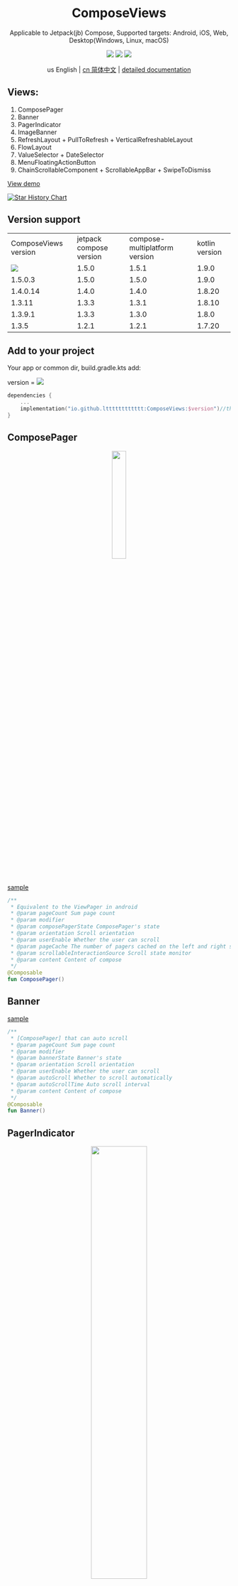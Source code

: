 <h1 align="center">ComposeViews</h1>

<p align="center">Applicable to Jetpack(jb) Compose, Supported targets: Android, iOS, Web, Desktop(Windows, Linux, macOS)</p>

<p align="center">
<img src="https://img.shields.io/badge/Kotlin-Multiplatform-%237f52ff?logo=kotlin">
<img src="https://img.shields.io/badge/license-Apache%202-blue.svg?maxAge=2592000">
<img src="https://img.shields.io/maven-central/v/io.github.ltttttttttttt/ComposeViews"/>
</p>

<div align="center">us English | <a href="https://github.com/ltttttttttttt/ComposeViews/blob/main/README_CN.md">cn 简体中文</a> | <a href="https://sakurajimamaii.github.io/ComposeViewsDocs/">detailed documentation</a></div>

## Views:

1. ComposePager
2. Banner
3. PagerIndicator
4. ImageBanner
5. RefreshLayout + PullToRefresh + VerticalRefreshableLayout
6. FlowLayout
7. ValueSelector + DateSelector
8. MenuFloatingActionButton
9. ChainScrollableComponent + ScrollableAppBar + SwipeToDismiss

<a href="https://github.com/ltttttttttttt/ComposeViews/blob/main/md_resource/compose_views_demo.apk">
View demo</a>

[![Star History Chart](https://api.star-history.com/svg?repos=ltttttttttttt/ComposeViews&type=Date)](https://star-history.com/#ltttttttttttt/ComposeViews&Date)

## Version support

<table broder="1">
<tr><td>ComposeViews version</td><td>jetpack compose version</td><td>compose-multiplatform version</td><td>kotlin version</td></tr>
<tr><td><img src="https://img.shields.io/maven-central/v/io.github.ltttttttttttt/ComposeViews"/></td><td>1.5.0</td><td>1.5.1</td><td>1.9.0</td></tr>
<tr><td>1.5.0.3</td><td>1.5.0</td><td>1.5.0</td><td>1.9.0</td></tr>
<tr><td>1.4.0.14</td><td>1.4.0</td><td>1.4.0</td><td>1.8.20</td></tr>
<tr><td>1.3.11</td><td>1.3.3</td><td>1.3.1</td><td>1.8.10</td></tr>
<tr><td>1.3.9.1</td><td>1.3.3</td><td>1.3.0</td><td>1.8.0</td></tr>
<tr><td>1.3.5</td><td>1.2.1</td><td>1.2.1</td><td>1.7.20</td></tr>
</table>

## Add to your project

Your app or common dir, build.gradle.kts add:

version
= [![](https://img.shields.io/maven-central/v/io.github.ltttttttttttt/ComposeViews)](https://repo1.maven.org/maven2/io/github/ltttttttttttt/ComposeViews/)

```kotlin
dependencies {
    ...
    implementation("io.github.ltttttttttttt:ComposeViews:$version")//this, such as 1.3.8
}
```

## ComposePager

<div align=center><img src="md_resource/compose_pager.gif" width=25%></div>

<a href="https://github.com/ltttttttttttt/ComposeViews/blob/main/common_app/src/commonMain/kotlin/com/lt/common_app/ComposePagerActivity.kt">
sample</a>

```kotlin
/**
 * Equivalent to the ViewPager in android
 * @param pageCount Sum page count
 * @param modifier
 * @param composePagerState ComposePager's state
 * @param orientation Scroll orientation
 * @param userEnable Whether the user can scroll
 * @param pageCache The number of pagers cached on the left and right sides
 * @param scrollableInteractionSource Scroll state monitor
 * @param content Content of compose
 */
@Composable
fun ComposePager()
```

## Banner

<a href="https://github.com/ltttttttttttt/ComposeViews/blob/main/common_app/src/commonMain/kotlin/com/lt/common_app/BannerActivity.kt">
sample</a>

```kotlin
/**
 * [ComposePager] that can auto scroll
 * @param pageCount Sum page count
 * @param modifier
 * @param bannerState Banner's state
 * @param orientation Scroll orientation
 * @param userEnable Whether the user can scroll
 * @param autoScroll Whether to scroll automatically
 * @param autoScrollTime Auto scroll interval
 * @param content Content of compose
 */
@Composable
fun Banner()
```

## PagerIndicator

<div align=center><img src="md_resource/image_banner.gif" width=50%></div>

<div align=center><img src="md_resource/text_pager_indicator.gif" width=50%></div>

<a href="https://github.com/ltttttttttttt/ComposeViews/blob/main/common_app/src/commonMain/kotlin/com/lt/common_app/PagerIndicatorActivity.kt">
sample</a>

<a href="https://github.com/ltttttttttttt/ComposeViews/blob/main/common_app/src/commonMain/kotlin/com/lt/common_app/TextPagerIndicatorActivity.kt">
sample</a>

```kotlin
/**
 * Indicator for pager
 * @param size Number of indicator
 * @param offsetPercentWithSelectFlow The offset percentage of the selected indicator
 * @param selectIndexFlow The index of selected indicator
 * @param indicatorItem The indicator
 * @param selectIndicatorItem The selected indicator
 * @param modifier
 * @param margin Spacing between indicators
 * @param orientation Orientation of indicators
 * @param userCanScroll Whether the user can scroll
 */
@Composable
fun PagerIndicator()

/**
 * Text indicator for pager
 * @param texts The text list
 * @param offsetPercentWithSelectFlow The offset percentage of the selected indicator
 * @param selectIndexFlow The index of selected indicator
 * @param fontSize Font size of the text indicator
 * @param selectFontSize Font size of the selected text indicator
 * @param textColor Font color of the text indicator
 * @param selectTextColor Font color of the selected text indicator
 * @param selectIndicatorColor Color of the indicator
 * @param onIndicatorClick Click event of the text indicator
 * @param modifier
 * @param margin Spacing between the text indicators
 * @param userCanScroll Whether the user can scroll
 */
@Composable
fun TextPagerIndicator()
```

## ImageBanner

<a href="https://github.com/ltttttttttttt/ComposeViews/blob/main/common_app/src/commonMain/kotlin/com/lt/common_app/PagerIndicatorActivity.kt">
sample</a>

```kotlin
/**
 * [Banner] showing images
 * @param imageSize Number of images
 * @param imageContent Content of the images
 * @param indicatorItem The indicator, if null, do not display indicator
 * @param selectIndicatorItem The indicator, if null, do not display indicator
 * @param modifier
 * @param bannerState Banner's state
 * @param orientation Orientation of indicators
 * @param autoScroll Whether to scroll automatically
 * @param autoScrollTime Auto scroll interval
 */
@Composable
fun ImageBanner()
```

## RefreshLayout

<div align=center><img src="md_resource/refresh_layout.gif" width=30%></div>

<a href="https://github.com/ltttttttttttt/ComposeViews/blob/main/common_app/src/commonMain/kotlin/com/lt/common_app/RefreshLayoutActivity.kt">
sample</a>

```kotlin
/**
 * The refreshed container can be dragged in any direction
 * @param refreshContent Refreshed content area
 * @param refreshLayoutState State of the [RefreshLayout]
 * @param modifier
 * @param refreshContentThreshold Refresh threshold for layout dragging
 * @param composePosition Set where the refreshed layout is located
 * @param contentIsMove Whether the content component moves with it on refresh
 * @param dragEfficiency The 'efficiency' of dragging
 * @param isSupportCanNotScrollCompose Whether to support non-scrollable components
 * @param userEnable Whether the user can drag
 * @param refreshingCanScroll Can I scroll during refresh
 * @param content Content of compose
 */
@Composable
fun RefreshLayout()

/**
 * Pull down to refresh
 * @param refreshLayoutState State of the [RefreshLayout]
 * @param modifier
 * @param refreshContent Refreshed content area
 * @param content Content of compose
 */
@Composable
fun PullToRefresh()

/**
 * Pull down and up refresh components
 * @param topRefreshLayoutState State of the top of the [RefreshLayout]
 * @param bottomRefreshLayoutState State of the bottom of the [RefreshLayout]
 * @param modifier
 * @param topRefreshContent Refreshed content area of top
 * @param bottomIsLoadFinish Bottom is it loaded
 * @param bottomRefreshContent Refreshed content area of bottom
 * @param content Content of compose
 */
@Composable
fun VerticalRefreshableLayout()
```

## FlowLayout

<div align=center><img src="md_resource/flow_layout.png" width=40%></div>

<a href="https://github.com/ltttttttttttt/ComposeViews/blob/main/common_app/src/commonMain/kotlin/com/lt/common_app/FlowLayoutActivity.kt">
sample</a>

```kotlin
/**
 * Linear layout with word wrapping
 * @param modifier
 * @param orientation Direction of arrangement
 * @param horizontalAlignment Alignment of horizontal
 * @param verticalAlignment Alignment of vertical
 * @param horizontalMargin Margin of horizontal
 * @param verticalMargin Margin of vertical
 * @param maxLines How many lines can be placed
 * @param content Content of compose
 */
@Composable
fun FlowLayout()

/**
 * [FlowLayout] that can automatically determine the selected state
 */
@Composable
fun LabelsFlowLayout()
```

## ValueSelector and DateSelector

<div align=center><img src="md_resource/date_selector.gif" width=30%></div>

<a href="https://github.com/ltttttttttttt/ComposeViews/blob/main/common_app/src/commonMain/kotlin/com/lt/common_app/DateSelectorA.kt">
sample</a>

```kotlin
/**
 * Date Selector
 * @param state DateSelector's state
 * @param modifier
 * @param isLoop Whether the value list is loop
 */
@Composable
fun DateSelector()

/**
 * Value selector
 */
@Composable
fun ValueSelector()
```

## MenuFloatingActionButton

<div align=center><img src="md_resource/fab.gif" width=20%></div>

<a href="https://github.com/ltttttttttttt/ComposeViews/blob/main/common_app/src/commonMain/kotlin/com/lt/common_app/MenuFabActivity.kt">
sample</a>

```kotlin
/**
 * Floating action button
 * @param icon Menu icon
 * @param label Menu text
 * @param srcIconColor Icon color
 * @param labelTextColor Label text color
 * @param labelBackgroundColor Background color of label text
 * @param fabBackgroundColor Background color of floating action button
 */
@Composable
fun MenuFloatingActionButton()
```

## ChainScrollableComponent

<div align=center><img src="md_resource/scrollable_app_bar.gif" width=40%></div>

<div align=center><img src="md_resource/swipe_to_dismiss.gif" width=20%></div>

<a href="https://github.com/ltttttttttttt/ComposeViews/blob/main/common_app/src/commonMain/kotlin/com/lt/common_app/ScrollableAppBarActivity.kt">
sample</a>

<a href="https://github.com/ltttttttttttt/ComposeViews/blob/main/common_app/src/commonMain/kotlin/com/lt/common_app/SwipeToDismissActivity.kt">
sample</a>

```kotlin
/**
 * Chain scrollable component
 * @param minScrollPosition Minimum scroll position
 * @param maxScrollPosition Maximum scroll position
 * @param chainContent Content of chain
 * @param modifier
 * @param onScrollStop Callback of scroll stop event
 * @param composePosition Set the position of the top bar layout
 * @param chainMode Chain mode
 * @param content Content of compose
 */
@Composable
fun ChainScrollableComponent()

/**
 * Scalable top navigation bar
 * @param title Title of top bar
 * @param background Background of top bar
 * @param modifier
 * @param onScrollStop Callback of scroll stop event
 * @param minScrollPosition Minimum scroll position
 * @param maxScrollPosition Maximum scroll position
 * @param navigationIcon Icon of top bar
 * @param composePosition Set the position of the top bar layout
 * @param chainMode Chain mode
 * @param content Content of compose
 */
@Composable
fun ScrollableAppBar()

/**
 * Swipe to delete controls
 * @param minScrollPosition Minimum scroll position
 * @param maxScrollPosition Maximum scroll position
 * @param backgroundContent Content of background
 * @param modifier
 * @param contentIsMove Does content follow
 * @param content Content of compose
 */
@Composable
fun SwipeToDismiss()
```

## More

<div align=center><img src="md_resource/star_bar.gif" width=20%></div>

<div align=center><img src="md_resource/text_field.png" width=30%></div>

```kotlin
/**
 * Image viewer
 */
@Composable
fun ImageViewer()

/**
 * Button without click effect
 */
@Composable
fun ButtonWithNotRipple()

/**
 * Star bar
 */
@Composable
fun StarBar()

/**
 * Progress bar
 */
@Composable
fun BasicsProgressBar()

/**
 * More convenient and easy to use the [TextField]
 */
@Composable
fun GoodTextField()

/**
 * More convenient and easy to use the [TextField], for entering passwords
 * Api is almost the same as the [GoodTextField]
 */
@Composable
fun PasswordTextField()

/**
 * Offset by a percentage of its own width or height
 */
fun Modifier.offsetPercent()

/**
 * Pager-based navigation
 * Navigation relative to jetpack:
 * 1.Easier to use and more single function
 * 2.All state of each page can be saved
 * 3.no animation
 */
@Composable
fun PagerNav()
```

## Config

```kotlin
//Set multiple languages, get the system language by default
Res.setLanguage("en")
```

## contact information

Kotlin Communication Group(QQ): 101786950

## thank

<h4>Finally, thanks to <a href="https://www.jetbrains.com/?from=ltviews" target="_blank">JetBrains</a>
for supporting the project<h4>
